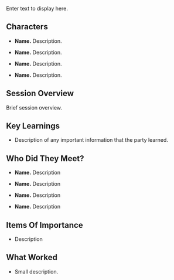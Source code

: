 Enter text to display here.

## Characters 

- **Name.** Description.

- **Name.** Description.

- **Name.** Description.

- **Name.** Description.

## Session Overview 

Brief session overview.

## Key Learnings 

- Description of any important information that the party learned.

## Who Did They Meet? 

- **Name.** Description

- **Name.** Description

- **Name.** Description

- **Name.** Description

## Items Of Importance 

- Description

## What Worked 

- Small description.